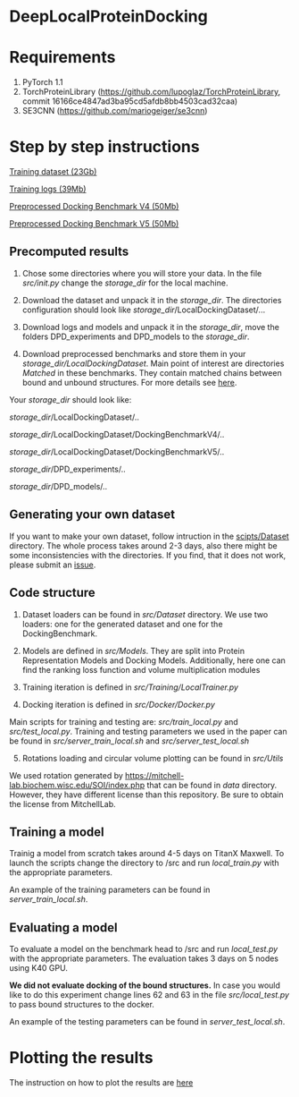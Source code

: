 # DeepLocalProteinDocking

# Requirements 
1. PyTorch 1.1
2. TorchProteinLibrary (https://github.com/lupoglaz/TorchProteinLibrary,  commit 16166ce4847ad3ba95cd5afdb8bb4503cad32caa)
3. SE3CNN (https://github.com/mariogeiger/se3cnn)


# Step by step instructions

[Training dataset (23Gb)](http://proteinfoldingproject.com/static/datasets/LocalDockingDataset.tar.xz)

[Training logs (39Mb)](http://proteinfoldingproject.com/static/datasets/DeepLocalDockingLog.tar.xz)

[Preprocessed Docking Benchmark V4 (50Mb)](http://proteinfoldingproject.com/static/datasets/DockingBenchmarkV4.tar.xz)

[Preprocessed Docking Benchmark V5 (50Mb)](http://proteinfoldingproject.com/static/datasets/DockingBenchmarkV5.tar.xz)


## Precomputed results
1. Chose some directories where you will store your data.
In the file *src/init.py* change the *storage_dir* for the local machine.

2. Download the dataset and unpack it in the *storage_dir*.
The directories configuration should look like *storage_dir*/LocalDockingDataset/...

3. Download logs and models and unpack it in the *storage_dir*, move the folders DPD_experiments and DPD_models to the *storage_dir*.

4. Download preprocessed benchmarks and store them in your *storage_dir/LocalDockingDataset*. Main point of interest are directories *Matched* in these benchmarks. They contain matched chains between bound and unbound structures. For more details see [here](./scripts/Dataset/README.md).

Your *storage_dir* should look like:

*storage_dir*/LocalDockingDataset/..

*storage_dir*/LocalDockingDataset/DockingBenchmarkV4/..

*storage_dir*/LocalDockingDataset/DockingBenchmarkV5/..

*storage_dir*/DPD_experiments/..

*storage_dir*/DPD_models/..



## Generating your own dataset
If you want to make your own dataset, follow intruction in the [scipts/Dataset](./scripts/Dataset/README.md) directory. The whole process takes around 2-3 days, also there might be some inconsistencies with the directories. If you find, that it does not work, please submit an [issue](https://github.com/lupoglaz/DeepLocalProteinDocking/issues).


## Code structure
1. Dataset loaders can be found in *src/Dataset* directory. We use two loaders: one for the generated dataset and one for the DockingBenchmark.

2. Models are defined in *src/Models*. They are split into Protein Representation Models and Docking Models. Additionally, here one can find the ranking loss function and volume multiplication modules

3. Training iteration is defined in *src/Training/LocalTrainer.py*

4. Docking iteration is defined in *src/Docker/Docker.py*

Main scripts for training and testing are: *src/train_local.py* and *src/test_local.py*. Training and testing parameters we used in the paper can be found in *src/server_train_local.sh* and *src/server_test_local.sh*

5. Rotations loading and circular volume plotting can be found in *src/Utils*

We used rotation generated by https://mitchell-lab.biochem.wisc.edu/SOI/index.php that can be found in *data* directory. However, they have different license than this repository. Be sure to obtain the license from MitchellLab.

## Training a model
Trainig a model from scratch takes around 4-5 days on TitanX Maxwell. To launch the scripts change the directory to <Repository directory>/src and run *local_train.py* with the appropriate parameters.

An example of the training parameters can be found in *server_train_local.sh*.

## Evaluating a model
To evaluate a model on the benchmark head to <Repository directory>/src and run *local_test.py* with the appropriate parameters. The evaluation takes 3 days on 5 nodes using K40 GPU.

__We did not evaluate docking of the bound structures.__ In case you would like to do this experiment change lines 62 and 63 in the file *src/local_test.py* to pass bound structures to the docker.

An example of the testing parameters can be found in *server_test_local.sh*.


# Plotting the results
The instruction on how to plot the results are [here](./scripts/Results/README.md)
